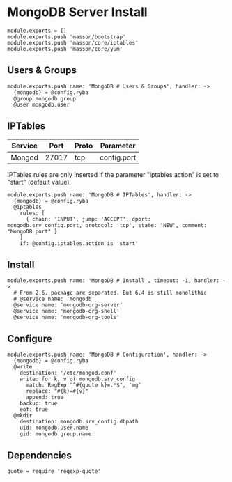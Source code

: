 
# MongoDB Server Install

    module.exports = []
    module.exports.push 'masson/bootstrap'
    module.exports.push 'masson/core/iptables'
    module.exports.push 'masson/core/yum'

## Users & Groups

    module.exports.push name: 'MongoDB # Users & Groups', handler: ->
      {mongodb} = @config.ryba
      @group mongodb.group
      @user mongodb.user

## IPTables

| Service       | Port  | Proto | Parameter       |
|---------------|-------|-------|-----------------|
| Mongod        | 27017 |  tcp  |  config.port    |

IPTables rules are only inserted if the parameter "iptables.action" is set to
"start" (default value).

    module.exports.push name: 'MongoDB # IPTables', handler: ->
      {mongodb} = @config.ryba
      @iptables
        rules: [
          { chain: 'INPUT', jump: 'ACCEPT', dport: mongodb.srv_config.port, protocol: 'tcp', state: 'NEW', comment: "MongoDB port" }
        ]
        if: @config.iptables.action is 'start'

## Install

    module.exports.push name: 'MongoDB # Install', timeout: -1, handler: ->      
      # From 2.6, package are separated. But 6.4 is still monolithic
      # @service name: 'mongodb'
      @service name: 'mongodb-org-server'
      @service name: 'mongodb-org-shell'
      @service name: 'mongodb-org-tools'

## Configure

    module.exports.push name: 'MongoDB # Configuration', handler: ->
      {mongodb} = @config.ryba
      @write
        destination: '/etc/mongod.conf'
        write: for k, v of mongodb.srv_config
          match: RegExp "^#{quote k}=.*$", 'mg'
          replace: "#{k}=#{v}"
          append: true
        backup: true
        eof: true
      @mkdir
        destination: mongodb.srv_config.dbpath
        uid: mongodb.user.name
        gid: mongodb.group.name

## Dependencies

    quote = require 'regexp-quote'
